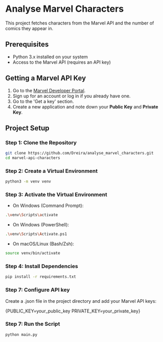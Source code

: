 # Analyse Marvel Characters

This project fetches characters from the Marvel API and the number of comics they appear in. 

## Prerequisites

- Python 3.x installed on your system
- Access to the Marvel API (requires an API key)

## Getting a Marvel API Key

1. Go to the [Marvel Developer Portal](https://developer.marvel.com/).
2. Sign up for an account or log in if you already have one.
3. Go to the 'Get a key' section.
4. Create a new application and note down your **Public Key** and **Private Key**.

## Project Setup

### Step 1: Clone the Repository

```bash
git clone https://github.com/Dreira/analyse_marvel_characters.git
cd marvel-api-characters
``` 

### Step 2: Create a Virtual Environment
```bash 
python3 -m venv venv
```
### Step 3: Activate the Virtual Environment
- On Windows (Command Prompt):
``` bash
.\venv\Scripts\activate
```
 - On Windows (PowerShell):
``` bash 
.\venv\Scripts\Activate.ps1
```
 - On macOS/Linux (Bash/Zsh):

``` bash 
source venv/bin/activate
```
### Step 4: Install Dependencies
```bash 
pip install -r requirements.txt
```

### Step 7: Configure API key
Create a .json file in the project directory and add your Marvel API keys:

{PUBLIC_KEY=your_public_key
PRIVATE_KEY=your_private_key}

### Step 7: Run the Script
```bash
python main.py
```








